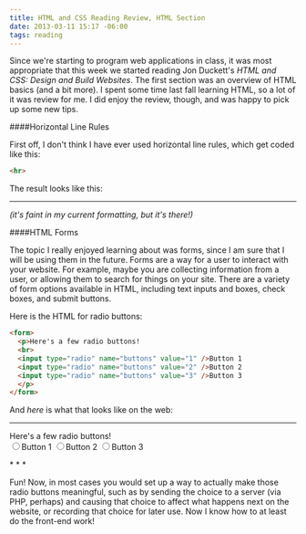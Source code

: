 ```yaml
---
title: HTML and CSS Reading Review, HTML Section
date: 2013-03-11 15:17 -06:00
tags: reading
---
```


Since we're starting to program web applications in class, it was most appropriate that this week we started reading Jon Duckett's _HTML and CSS: Design and Build Websites_. The first section was an overview of HTML basics (and a bit more). I spent some time last fall learning HTML, so a lot of it was review for me. I did enjoy the review, though, and was happy to pick up some new tips.

####Horizontal Line Rules

First off, I don't think I have ever used horizontal line rules, which get coded like this:

```html
<hr>
```
The result looks like this:

* * *

_(it's faint in my current formatting, but it's there!)_

####HTML Forms

The topic I really enjoyed learning about was forms, since I am sure that I will be using them in the future. Forms are a way for a user to interact with your website. For example, maybe you are collecting information from a user, or allowing them to search for things on your site. There are a variety of form options available in HTML, including text inputs and boxes, check boxes, and submit buttons.

Here is the HTML for radio buttons:

```html
<form>
  <p>Here's a few radio buttons!
  <br>
  <input type="radio" name="buttons" value="1" />Button 1
  <input type="radio" name="buttons" value="2" />Button 2
  <input type="radio" name="buttons" value="3" />Button 3
  </p>
</form>
```

And _here_ is what that looks like on the web:

* * *

<form>
  <p>Here's a few radio buttons!
  <br>
  <input type="radio" name="buttons" value="1" />Button 1
  <input type="radio" name="buttons" value="2" />Button 2
  <input type="radio" name="buttons" value="3" />Button 3
  </p>

</form>
* * *

Fun! Now, in most cases you would set up a way to actually make those radio buttons meaningful, such as by sending the choice to a server (via PHP, perhaps) and causing that choice to affect what happens next on the website, or recording that choice for later use. Now I know how to at least do the front-end work!
